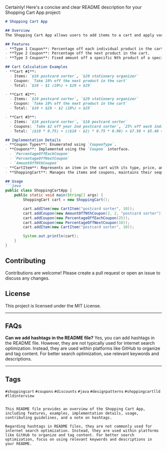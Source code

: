 Certainly! Here's a concise and clear README description for your Shopping Cart App project:

```markdown
# Shopping Cart App

## Overview
The Shopping Cart App allows users to add items to a cart and apply various types of coupons to get discounts. The application maintains the sequence of items and coupons added to ensure accurate discount calculations.

## Features
- **Type 1 Coupon**: Percentage off each individual product in the cart.
- **Type 2 Coupon**: Percentage off the next product in the cart.
- **Type 3 Coupon**: Fixed amount off a specific Nth product of a specific type.

## Cart Calculation Examples
- **Cart #1**:
  - Items: `$10 postcard sorter`, `$20 stationery organizer`
  - Coupon: `Take 10% off the next product in the cart`
  - Total: `$10 - $1 (10%) + $20 = $29`

- **Cart #2**:
  - Items: `$10 postcard sorter`, `$20 stationery organizer`
  - Coupon: `Take 10% off the next product in the cart`
  - Total: `$10 + $20 - $2 (10%) = $28`

- **Cart #3**:
  - Items: `$10 postcard sorter`, `$10 postcard sorter`
  - Coupons: `Take $2 off your 2nd postcard sorter`, `25% off each individual item`, `10% off the next item in the cart`
  - Total: `($10 * 0.75) + (($10 - $2) * 0.75 * 0.90) = $7.50 + $5.40 = $12.90`

## Implementation Details
- **Coupon Types**: Enumerated using `CouponType`.
- **Coupons**: Implemented using the `Coupon` interface.
  - `PercentageOffEachCoupon`
  - `PercentageOffNextCoupon`
  - `AmountOffNthCoupon`
- **CartItem**: Represents an item in the cart with its type, price, and discount status.
- **ShoppingCart**: Manages the items and coupons, maintains their sequence, and calculates the total price.

## Usage
```java
public class ShoppingCartApp {
    public static void main(String[] args) {
        ShoppingCart cart = new ShoppingCart();

        cart.addItem(new CartItem("postcard sorter", 10));
        cart.addCoupon(new AmountOffNthCoupon(2, 2, "postcard sorter"));
        cart.addCoupon(new PercentageOffEachCoupon(25));
        cart.addCoupon(new PercentageOffNextCoupon(10));
        cart.addItem(new CartItem("postcard sorter", 10));

        System.out.println(cart);
    }
}
```

## Contributing
Contributions are welcome! Please create a pull request or open an issue to discuss any changes.

## License
This project is licensed under the MIT License.

---

## FAQs

**Can we add hashtags in the README file?**
Yes, you can add hashtags in the README file. However, they are not typically used for internet search optimization. Instead, they are used within platforms like GitHub to organize and tag content. For better search optimization, use relevant keywords and descriptions.

---

## Tags
`#shoppingcart` `#coupons` `#discounts` `#java` `#designpatterns` `#shoppingcartlld` `#lldinterview`
```

This README file provides an overview of the Shopping Cart App, including features, examples, implementation details, usage, contributing guidelines, and a note on hashtags. 

Regarding hashtags in README files, they are not commonly used for internet search optimization. Instead, they are used within platforms like GitHub to organize and tag content. For better search optimization, focus on using relevant keywords and descriptions in your README.
